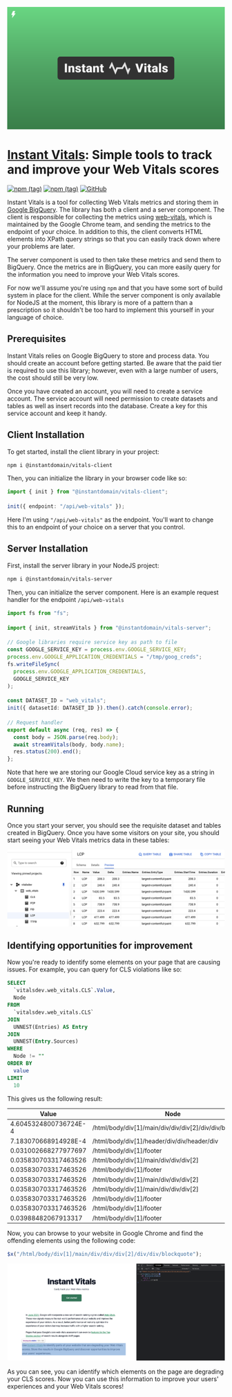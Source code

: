 [![Cover logo](./assets/cover.svg)](https://vitals.dev)

# [Instant Vitals](https://vitals.dev): Simple tools to track and improve your Web Vitals scores

[![npm (tag)](https://img.shields.io/npm/v/@instantdomain/vitals-client/latest?label=%40instantdomain%2Fvitals-client)](https://www.npmjs.com/package/@instantdomain/vitals-client)
[![npm (tag)](https://img.shields.io/npm/v/@instantdomain/vitals-server/latest?label=%40instantdomain%2Fvitals-server)](https://www.npmjs.com/package/@instantdomain/vitals-server)
[![GitHub](https://img.shields.io/github/license/instantdomainsearch/instant-vitals)](https://github.com/InstantDomainSearch/instant-vitals/blob/main/LICENSE)

Instant Vitals is a tool for collecting Web Vitals metrics and storing them in [Google BigQuery](https://cloud.google.com/bigquery). The library has both a client and a server component. The client is responsible for collecting the metrics using [web-vitals](https://github.com/GoogleChrome/web-vitals), which is maintained by the Google Chrome team, and sending the metrics to the endpoint of your choice. In addition to this, the client converts HTML elements into XPath query strings so that you can easily track down where your problems are later.

The server component is used to then take these metrics and send them to BigQuery. Once the metrics are in BigQuery, you can more easily query for the information you need to improve your Web Vitals scores.

For now we'll assume you're using `npm` and that you have some sort of build system in place for the client. While the server component is only available for NodeJS at the moment, this library is more of a pattern than a prescription so it shouldn't be too hard to implement this yourself in your language of choice.

## Prerequisites

Instant Vitals relies on Google BigQuery to store and process data. You should create an account before getting started. Be aware that the paid tier is required to use this library; however, even with a large number of users, the cost should still be very low.

Once you have created an account, you will need to create a service account. The service account will need permission to create datasets and tables as well as insert records into the database. Create a key for this service account and keep it handy.

## Client Installation

To get started, install the client library in your project:

```sh
npm i @instantdomain/vitals-client
```

Then, you can initialize the library in your browser code like so:

```typescript
import { init } from "@instantdomain/vitals-client";

init({ endpoint: "/api/web-vitals" });
```

Here I'm using `"/api/web-vitals"` as the endpoint. You'll want to change this to an endpoint of your choice on a server that you control.

## Server Installation

First, install the server library in your NodeJS project:

```sh
npm i @instantdomain/vitals-server
```

Then, you can initialize the server component. Here is an example request handler for the endpoint `/api/web-vitals`

```typescript
import fs from "fs";

import { init, streamVitals } from "@instantdomain/vitals-server";

// Google libraries require service key as path to file
const GOOGLE_SERVICE_KEY = process.env.GOOGLE_SERVICE_KEY;
process.env.GOOGLE_APPLICATION_CREDENTIALS = "/tmp/goog_creds";
fs.writeFileSync(
  process.env.GOOGLE_APPLICATION_CREDENTIALS,
  GOOGLE_SERVICE_KEY
);

const DATASET_ID = "web_vitals";
init({ datasetId: DATASET_ID }).then().catch(console.error);

// Request handler
export default async (req, res) => {
  const body = JSON.parse(req.body);
  await streamVitals(body, body.name);
  res.status(200).end();
};
```

Note that here we are storing our Google Cloud service key as a string in `GOOGLE_SERVICE_KEY`. We then need to write the key to a temporary file before instructing the BigQuery library to read from that file.

## Running

Once you start your server, you should see the requisite dataset and tables created in BigQuery. Once you have some visitors on your site, you should start seeing your Web Vitals metrics data in these tables:

![BigQuery screenshot](./assets/bigquery.png)

## Identifying opportunities for improvement

Now you're ready to identify some elements on your page that are causing issues. For example, you can query for CLS violations like so:

```sql
SELECT
  `vitalsdev.web_vitals.CLS`.Value,
  Node
FROM
  `vitalsdev.web_vitals.CLS`
JOIN
  UNNEST(Entries) AS Entry
JOIN
  UNNEST(Entry.Sources)
WHERE
  Node != ""
ORDER BY
  value
LIMIT
  10
```

This gives us the following result:

| Value                 | Node                                                     |
| --------------------- | -------------------------------------------------------- |
| 4.6045324800736724E-4 | /html/body/div[1]/main/div/div/div[2]/div/div/blockquote |
| 7.183070668914928E-4  | /html/body/div[1]/header/div/div/header/div              |
| 0.031002668277977697  | /html/body/div[1]/footer                                 |
| 0.035830703317463526  | /html/body/div[1]/main/div/div/div[2]                    |
| 0.035830703317463526  | /html/body/div[1]/footer                                 |
| 0.035830703317463526  | /html/body/div[1]/main/div/div/div[2]                    |
| 0.035830703317463526  | /html/body/div[1]/main/div/div/div[2]                    |
| 0.035830703317463526  | /html/body/div[1]/footer                                 |
| 0.035830703317463526  | /html/body/div[1]/footer                                 |
| 0.03988482067913317   | /html/body/div[1]/footer                                 |

Now, you can browse to your website in Google Chrome and find the offending elements using the following code:

```javascript
$x("/html/body/div[1]/main/div/div/div[2]/div/div/blockquote");
```

![Page query example](./assets/page_example.png)

As you can see, you can identify which elements on the page are degrading your CLS scores. Now you can use this information to improve your users' experiences and your Web Vitals scores!
